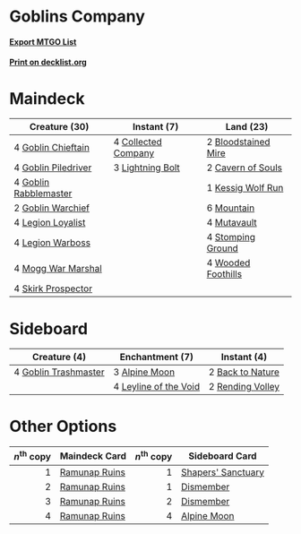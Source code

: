 # Goblins Company

#### [Export MTGO List](../collection/Goblins%20Company/Goblins%20Company.txt)
#### [Print on decklist.org](http://decklist.org/?deckmain=2%09Bloodstained%20Mire%0A2%09Cavern%20of%20Souls%0A4%09Collected%20Company%0A4%09Goblin%20Chieftain%0A4%09Goblin%20Piledriver%0A4%09Goblin%20Rabblemaster%0A2%09Goblin%20Warchief%0A1%09Kessig%20Wolf%20Run%0A4%09Legion%20Loyalist%0A4%09Legion%20Warboss%0A3%09Lightning%20Bolt%0A4%09Mogg%20War%20Marshal%0A6%09Mountain%0A4%09Mutavault%0A4%09Skirk%20Prospector%0A4%09Stomping%20Ground%0A4%09Wooded%20Foothills&deckside=3%09Alpine%20Moon%0A2%09Back%20to%20Nature%0A4%09Goblin%20Trashmaster%0A4%09Leyline%20of%20the%20Void%0A2%09Rending%20Volley)
# Maindeck

|                                         Creature (30)                                          |                                         Instant (7)                                          |                                          Land (23)                                           |
|------------------------------------------------------------------------------------------------|----------------------------------------------------------------------------------------------|----------------------------------------------------------------------------------------------|
|4 [Goblin Chieftain](http://gatherer.wizards.com/Pages/Card/Details.aspx?multiverseid=438481)   |4 [Collected Company](http://gatherer.wizards.com/Pages/Card/Details.aspx?multiverseid=394519)|2 [Bloodstained Mire](http://gatherer.wizards.com/Pages/Card/Details.aspx?multiverseid=405094)|
|4 [Goblin Piledriver](http://gatherer.wizards.com/Pages/Card/Details.aspx?multiverseid=382962)  |3 [Lightning Bolt](http://gatherer.wizards.com/Pages/Card/Details.aspx?multiverseid=234704)   |2 [Cavern of Souls](http://gatherer.wizards.com/Pages/Card/Details.aspx?multiverseid=426057)  |
|4 [Goblin Rabblemaster](http://gatherer.wizards.com/Pages/Card/Details.aspx?multiverseid=438486)|                                                                                              |1 [Kessig Wolf Run](http://gatherer.wizards.com/Pages/Card/Details.aspx?multiverseid=373323)  |
|2 [Goblin Warchief](http://gatherer.wizards.com/Pages/Card/Details.aspx?multiverseid=382966)    |                                                                                              |6 [Mountain](http://gatherer.wizards.com/Pages/Card/Details.aspx?multiverseid=439604)         |
|4 [Legion Loyalist](http://gatherer.wizards.com/Pages/Card/Details.aspx?multiverseid=366348)    |                                                                                              |4 [Mutavault](http://gatherer.wizards.com/Pages/Card/Details.aspx?multiverseid=152724)        |
|4 [Legion Warboss](http://gatherer.wizards.com/Pages/Card/Details.aspx?multiverseid=452859)     |                                                                                              |4 [Stomping Ground](http://gatherer.wizards.com/Pages/Card/Details.aspx?multiverseid=405110)  |
|4 [Mogg War Marshal](http://gatherer.wizards.com/Pages/Card/Details.aspx?multiverseid=370547)   |                                                                                              |4 [Wooded Foothills](http://gatherer.wizards.com/Pages/Card/Details.aspx?multiverseid=405116) |
|4 [Skirk Prospector](http://gatherer.wizards.com/Pages/Card/Details.aspx?multiverseid=383096)   |                                                                                              |                                                                                              |


# Sideboard

|                                         Creature (4)                                          |                                        Enchantment (7)                                         |                                        Instant (4)                                        |
|-----------------------------------------------------------------------------------------------|------------------------------------------------------------------------------------------------|-------------------------------------------------------------------------------------------|
|4 [Goblin Trashmaster](http://gatherer.wizards.com/Pages/Card/Details.aspx?multiverseid=447280)|3 [Alpine Moon](http://gatherer.wizards.com/Pages/Card/Details.aspx?multiverseid=447264)        |2 [Back to Nature](http://gatherer.wizards.com/Pages/Card/Details.aspx?multiverseid=383187)|
|                                                                                               |4 [Leyline of the Void](http://gatherer.wizards.com/Pages/Card/Details.aspx?multiverseid=205013)|2 [Rending Volley](http://gatherer.wizards.com/Pages/Card/Details.aspx?multiverseid=394663)|


# Other Options

|*n*<sup>th</sup> copy|                                     Maindeck Card                                      |*n*<sup>th</sup> copy|                                       Sideboard Card                                        |
|--------------------:|----------------------------------------------------------------------------------------|--------------------:|---------------------------------------------------------------------------------------------|
|                    1|[Ramunap Ruins](http://gatherer.wizards.com/Pages/Card/Details.aspx?multiverseid=430870)|                    1|[Shapers' Sanctuary](http://gatherer.wizards.com/Pages/Card/Details.aspx?multiverseid=435362)|
|                    2|[Ramunap Ruins](http://gatherer.wizards.com/Pages/Card/Details.aspx?multiverseid=430870)|                    1|[Dismember](http://gatherer.wizards.com/Pages/Card/Details.aspx?multiverseid=397830)         |
|                    3|[Ramunap Ruins](http://gatherer.wizards.com/Pages/Card/Details.aspx?multiverseid=430870)|                    2|[Dismember](http://gatherer.wizards.com/Pages/Card/Details.aspx?multiverseid=397830)         |
|                    4|[Ramunap Ruins](http://gatherer.wizards.com/Pages/Card/Details.aspx?multiverseid=430870)|                    4|[Alpine Moon](http://gatherer.wizards.com/Pages/Card/Details.aspx?multiverseid=447264)       |

